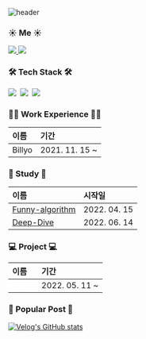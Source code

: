 ![header](https://capsule-render.vercel.app/api?type=Waving&color=gradient&height=200&section=header&text=Hi👋%20,I'm%20SeokMin&fontSize=70)

<div>
  <h3>☀️ Me ☀️</h3> 
    <p> 
    <a href="https://velog.io/@jkl1545">
      <img src="http://img.shields.io/badge/-Velog-green?style=flat&logo=velog&logoColor=white" />
    </a>
      <a href="https://instagram.com/sungstonemin">
      <img src="http://img.shields.io/badge/-Instagram-white?style=flat&logo=Instagram&link=https://instagram.com/sungstonemin" />
    </a>
    </P>
</div>

<div>
  <h3>🛠 Tech Stack 🛠</h3> 
  <p>
    <img src="https://img.shields.io/badge/-JavaScript-F7DF1E?style=flat-square&logo=JavaScript&logoColor=white" />&nbsp
    <img src="https://img.shields.io/badge/-TypeScript-3178C6?style=flat-square&logo=TypeScript&logoColor=white" />&nbsp
    <img src="https://img.shields.io/badge/-React-61DAFB?style=flat-square&logo=React&logoColor=white" />&nbsp
  </P>
</div>

<div>
  <h3>👨‍💻 Work Experience 👨‍💻</h3>

| 이름   | 기간           |
| :---   | :-------------- |
| Billyo | 2021. 11. 15 ~ |

</div>

<div>
  <h3>📝 Study 📝</h3>

| 이름  |  시작일 |
| :-- | :--- |
| <a href="https://github.com/funny-algorithm/algorithm-study/tree/master/seokmin">Funny-algorithm</a>                                                  | 2022. 04. 15 |
| <a href="https://github.com/SungSeokMin/javascript-deep-dive">Deep-Dive</a> | 2022. 06. 14 |

</div>

<div>
  <h3>💻 Project 💻</h3>

| 이름                                                                             | 기간           |
| :------------------------------------------------------------------------------ | :----------- |
| <a href="https://fit-too.com/" style="color: #fff">Fittoo</a> | 2022. 05. 11 ~  |

</div>

<div>
  <h3>🙌 Popular Post 🙌</h3>

[![Velog's GitHub stats](https://velog-readme-stats.vercel.app/api?name=jkl1545&slug=React-Query&color=dark)](https://velog.io/@jkl1545/React-Query)

</div>
